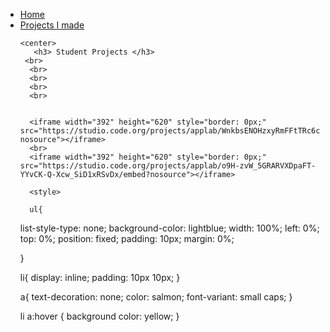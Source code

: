 <html>
  <head>
  </head>
  <body>
    <ul>
      <li> <a href="index.html"> Home </a></li>
      <li> <a href="projectPage.html"> Projects I made </a></li>
    
    
    <center>
       <h3> Student Projects </h3>
     <br>
      <br>
      <br>
      <br>
      <br>
      
      
      <iframe width="392" height="620" style="border: 0px;" src="https://studio.code.org/projects/applab/WnkbsENOHzxyRmFFtTRc6cxsJKq2KLi_sZn7yoykFck/embed?nosource"></iframe>
      <br>
      <iframe width="392" height="620" style="border: 0px;" src="https://studio.code.org/projects/applab/o9H-zvW_5GRARVXDpaFT-YYvCK-Q-Xcw_SiD1xRSvDx/embed?nosource"></iframe>

      <style>

      ul{
  list-style-type: none;
  background-color: lightblue;
  width: 100%;
  left: 0%;
  top: 0%;
  position: fixed;
  padding: 10px;
  margin: 0%;
 
  
}

li{
  display: inline;
  padding: 10px 10px;
}

a{
  text-decoration: none;
  color: salmon;
  font-variant: small caps;
}

li a:hover {
  background color: yellow;
}
      

